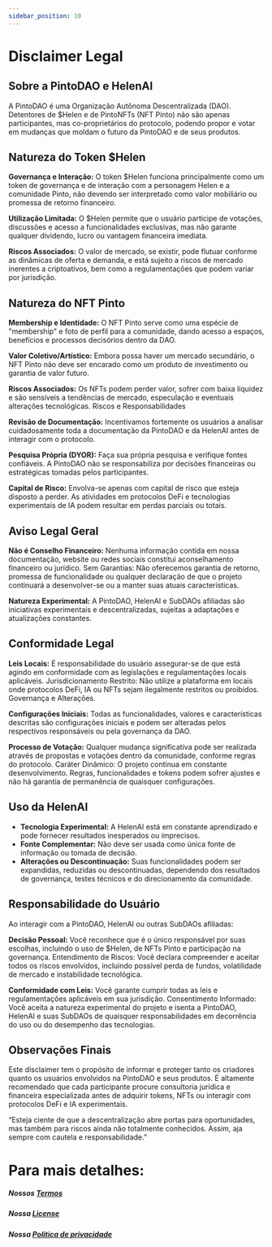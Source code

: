 ```yaml
---
sidebar_position: 10
---
```


# Disclaimer Legal

## Sobre a PintoDAO e HelenAI

A PintoDAO é uma Organização Autônoma Descentralizada (DAO). Detentores de $Helen e de PintoNFTs (NFT Pinto) não são apenas participantes, mas co-proprietários do protocolo, podendo propor e votar em mudanças que moldam o futuro da PintoDAO e de seus produtos.

## Natureza do Token $Helen
**Governança e Interação:** O token $Helen funciona principalmente como um token de governança e de interação com a personagem Helen e a comunidade Pinto, não devendo ser interpretado como valor mobiliário ou promessa de retorno financeiro.

**Utilização Limitada:** O $Helen permite que o usuário participe de votações, discussões e acesso a funcionalidades exclusivas, mas não garante qualquer dividendo, lucro ou vantagem financeira imediata.

**Riscos Associados:** O valor de mercado, se existir, pode flutuar conforme as dinâmicas de oferta e demanda, e está sujeito a riscos de mercado inerentes a criptoativos, bem como a regulamentações que podem variar por jurisdição.

## Natureza do NFT Pinto

**Membership e Identidade:** O NFT Pinto serve como uma espécie de "membership" e foto de perfil para a comunidade, dando acesso a espaços, benefícios e processos decisórios dentro da DAO.

**Valor Coletivo/Artístico:** Embora possa haver um mercado secundário, o NFT Pinto não deve ser encarado como um produto de investimento ou garantia de valor futuro.

**Riscos Associados:** Os NFTs podem perder valor, sofrer com baixa liquidez e são sensíveis a tendências de mercado, especulação e eventuais alterações tecnológicas.
Riscos e Responsabilidades

**Revisão de Documentação:** Incentivamos fortemente os usuários a analisar cuidadosamente toda a documentação da PintoDAO e da HelenAI antes de interagir com o protocolo.

**Pesquisa Própria (DYOR):** Faça sua própria pesquisa e verifique fontes confiáveis. A PintoDAO não se responsabiliza por decisões financeiras ou estratégicas tomadas pelos participantes.

**Capital de Risco:** Envolva-se apenas com capital de risco que esteja disposto a perder. As atividades em protocolos DeFi e tecnologias experimentais de IA podem resultar em perdas parciais ou totais.

## Aviso Legal Geral

**Não é Conselho Financeiro:** Nenhuma informação contida em nossa documentação, website ou redes sociais constitui aconselhamento financeiro ou jurídico.
Sem Garantias: Não oferecemos garantia de retorno, promessa de funcionalidade ou qualquer declaração de que o projeto continuará a desenvolver-se ou a manter suas atuais características.

**Natureza Experimental:** A PintoDAO, HelenAI e SubDAOs afiliadas são iniciativas experimentais e descentralizadas, sujeitas a adaptações e atualizações constantes.

## Conformidade Legal
**Leis Locais:** É responsabilidade do usuário assegurar-se de que está agindo em conformidade com as legislações e regulamentações locais aplicáveis.
Jurisdicionamento Restrito: Não utilize a plataforma em locais onde protocolos DeFi, IA ou NFTs sejam ilegalmente restritos ou proibidos.
Governança e Alterações.

**Configurações Iniciais:** Todas as funcionalidades, valores e características descritas são configurações iniciais e podem ser alteradas pelos respectivos responsáveis ou pela governança da DAO.

**Processo de Votação:** Qualquer mudança significativa pode ser realizada através de propostas e votações dentro da comunidade, conforme regras do protocolo.
Caráter Dinâmico: O projeto continua em constante desenvolvimento. Regras, funcionalidades e tokens podem sofrer ajustes e não há garantia de permanência de quaisquer configurações.

## Uso da HelenAI
- **Tecnologia Experimental:** A HelenAI está em constante aprendizado e pode fornecer resultados inesperados ou imprecisos.
- **Fonte Complementar:** Não deve ser usada como única fonte de informação ou tomada de decisão.
- **Alterações ou Descontinuação:** Suas funcionalidades podem ser expandidas, reduzidas ou descontinuadas, dependendo dos resultados de governança, testes técnicos e do direcionamento da comunidade.

## Responsabilidade do Usuário
Ao interagir com a PintoDAO, HelenAI ou outras SubDAOs afiliadas:

**Decisão Pessoal:** Você reconhece que é o único responsável por suas escolhas, incluindo o uso de $Helen, de NFTs Pinto e participação na governança.
Entendimento de Riscos: Você declara compreender e aceitar todos os riscos envolvidos, incluindo possível perda de fundos, volatilidade de mercado e instabilidade tecnológica.

**Conformidade com Leis:** Você garante cumprir todas as leis e regulamentações aplicáveis em sua jurisdição.
Consentimento Informado: Você aceita a natureza experimental do projeto e isenta a PintoDAO, HelenAI e suas SubDAOs de quaisquer responsabilidades em decorrência do uso ou do desempenho das tecnologias.

## Observações Finais
Este disclaimer tem o propósito de informar e proteger tanto os criadores quanto os usuários envolvidos na PintoDAO e seus produtos. É altamente recomendado que cada participante procure consultoria jurídica e financeira especializada antes de adquirir tokens, NFTs ou interagir com protocolos DeFi e IA experimentais.

“Esteja ciente de que a descentralização abre portas para oportunidades, mas também para riscos ainda não totalmente conhecidos. Assim, aja sempre com cautela e responsabilidade.”

# Para mais detalhes:

##### Nossos [Termos](https://docs.google.com/document/d/e/2PACX-1vRyPZl7tvyOxSD65rX7bAXWcvRRkEIw-xtr5st1qqjHcNH00vw21TcwfhlX2BwBpzRe939pOGLYuGkg/pub)
##### Nossa [License](https://docs.google.com/document/d/e/2PACX-1vSFPo0PV9-VFJmUE0uBya6ALz_hklfQrLQGZrPTj6kFCEGC49bNOkunaiSTcOZEP63jhdylFgfZ0LQg/pub)
##### Nossa [Politica de privacidade](https://docs.google.com/document/d/e/2PACX-1vR-5s_CDZ3nhGTzYkupdqE3jWpU13k-9hot8CKjcOtea5o6outzWhG79A3Vv_LiDu0PN95fPLJbGTwv/pub)
